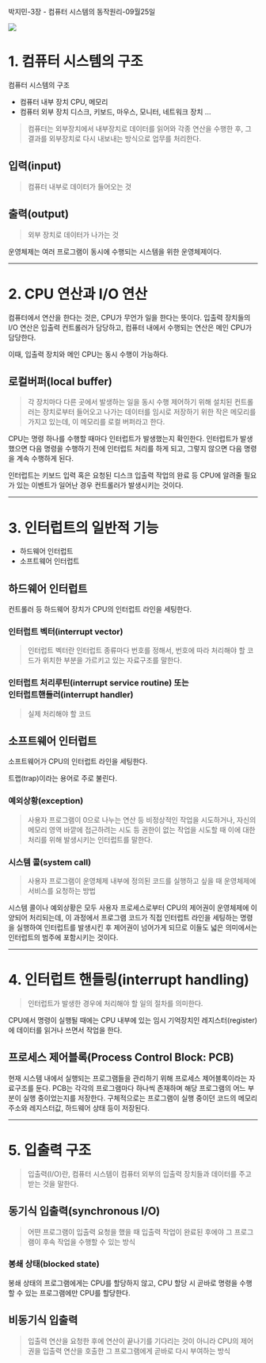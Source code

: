 박지민-3장 - 컴퓨터 시스템의 동작원리-09월25일

![](https://velog.velcdn.com/images/mini_mouse_/post/644b5e7c-cbcd-4032-88ba-f8593a1c5842/image.jpeg)

# 1. 컴퓨터 시스템의 구조
컴퓨터 시스템의 구조
- 컴퓨터 내부 장치
CPU, 메모리
- 컴퓨터 외부 장치
디스크, 키보드, 마우스, 모니터, 네트워크 장치 ...

>컴퓨터는 외부장치에서 내부장치로 데이터를 읽어와 각종 연산을 수행한 후, 그 결과를 외부장치로 다시 내보내는 방식으로 업무를 처리한다.

## 입력(input)
>컴퓨터 내부로 데이터가 들어오는 것

## 출력(output)
>외부 장치로 데이터가 나가는 것

운영체제는 여러 프로그램이 동시에 수행되는 시스템을 위한 운영체제이다.

---
# 2. CPU 연산과 I/O 연산
컴퓨터에서 연산을 한다는 것은, CPU가 무언가 일을 한다는 뜻이다.
입출력 장치들의 I/O 연산은 입출력 컨트롤러가 담당하고,
컴퓨터 내에서 수행되는 연산은 메인 CPU가 담당한다.

이때, 입출력 장치와 메인 CPU는 동시 수행이 가능하다.

## 로컬버퍼(local buffer)
>각 장치마다 다른 곳에서 발생하는 일을 동시 수행 제어하기 위해 설치된 컨트롤러는 장치로부터 들어오고 나가는 데이터를 임시로 저장하기 위한 작은 메모리를 가지고 있는데, 이 메모리를 로컬 버퍼라고 한다.

CPU는 명령 하나를 수행할 때마다 인터럽트가 발생했는지 확인한다.
인터럽트가 발생했으면 다음 명령을 수행하기 전에 인터럽트 처리를 하게 되고, 그렇지 않으면 다음 명령을 계속 수행하게 된다.

인터럽트는 키보드 입력 혹은 요청된 디스크 입출력 작업의 완료 등 CPU에 알려줄 필요가 있는 이벤트가 일어난 경우 컨트롤러가 발생시키는 것이다.

---
# 3. 인터럽트의 일반적 기능
- 하드웨어 인터럽트
- 소프트웨어 인터럽트
## 하드웨어 인터럽트
컨트롤러 등 하드웨어 장치가 CPU의 인터럽트 라인을 세팅한다.

### 인터럽트 벡터(interrupt vector)
>인터럽트 벡터란 인터럽트 종류마다 번호를 정해서, 번호에 따라 처리해야 할 코드가 위치한 부분을 가르키고 있는 자료구조를 말한다.

### 인터럽트 처리루틴(interrupt service routine) 또는<br>인터럽트핸들러(interrupt handler)
>실제 처리해야 할 코드

## 소프트웨어 인터럽트
소프트웨어가 CPU의 인터럽트 라인을 세팅한다.

트랩(trap)이라는 용어로 주로 불린다.

### 예외상황(exception)
>사용자 프로그램이 0으로 나누는 연산 등 비정상적인 작업을 시도하거나, 자신의 메모리 영역 바깥에 접근하려는 시도 등 권한이 없는 작업을 시도할 때 이에 대한 처리를 위해 발생시키는 인터럽트를 말한다.

### 시스템 콜(system call)
>사용자 프로그램이 운영체제 내부에 정의된 코드를 실행하고 싶을 때 운영체제에 서비스를 요청하는 방법

시스템 콜이나 예외상황은 모두 사용자 프로세스로부터 CPU의 제어권이 운영체제에 이양되어 처리되는데, 이 과정에서 프로그램 코드가 직접 인터럽트 라인을 세팅하는 명령을 실행하여 인터럽트를 발생시킨 후 제어권이 넘어가게 되므로 이들도 넓은 의미에서는 인터럽트의 범주에 포함시키는 것이다.

---
# 4. 인터럽트 핸들링(interrupt handling)
>인터럽트가 발생한 경우에 처리해야 할 일의 절차를 의미한다.

CPU에서 명령이 실행될 때에는 CPU 내부에 있는 임시 기억장치인 레지스터(register)에 데이터를 읽거나 쓰면서 작업을 한다.

## 프로세스 제어블록(Process Control Block: PCB)
현재 시스템 내에서 실행되는 프로그램들을 관리하기 위해 프로세스 제어블록이라는 자료구조를 둔다.
PCB는 각각의 프로그램마다 하나씩 존재하며 해당 프로그램의 어느 부분이 실행 중이었는지를 저장한다.
구체적으로는 프로그램이 실행 중이던 코드의 메모리 주소와 레지스터값, 하드웨어 상태 등이 저장된다.

---
# 5. 입출력 구조
>입출력(I/O)란, 컴퓨터 시스템이 컴퓨터 외부의 입출력 장치들과 데이터를 주고 받는 것을 말한다.

## 동기식 입출력(synchronous I/O)
>어떤 프로그램이 입출력 요청을 했을 때 입출력 작업이 완료된 후에야 그 프로그램이 후속 작업을 수행할 수 있는 방식

### 봉쇄 상태(blocked state)
봉쇄 상태의 프로그램에게는 CPU를 할당하지 않고, CPU 할당 시 곧바로 명령을 수행할 수 있는 프로그램에만 CPU를 할당한다.

## 비동기식 입출력
>입출력 연산을 요청한 후에 연산이 끝나기를 기다리는 것이 아니라 CPU의 제어권을 입출력 연산을 호출한 그 프로그램에게 곧바로 다시 부여하는 방식